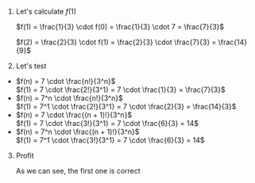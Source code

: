 1. Let's calculate $f(1)$

   $f(1) = \frac{1}{3} \cdot f(0) = \frac{1}{3} \cdot 7 = \frac{7}{3}$

   $f(2) = \frac{2}{3} \cdot f(1) = \frac{2}{3} \cdot \frac{7}{3} = \frac{14}{9}$

2. Let's test

<ul>
    <li>$f(n) = 7 \cdot \frac{n!}{3^n}$ <br/>
    $f(1) = 7 \cdot \frac{2!}{3^1} = 7 \cdot \frac{1}{3} = \frac{7}{3}$
    <li>$f(n) = 7^n \cdot \frac{n!}{3^n}$ <br/>
    $f(1) = 7^1 \cdot \frac{2!}{3^1} = 7 \cdot \frac{2}{3} = \frac{14}{3}$
    <li>$f(n) = 7 \cdot \frac{(n + 1)!}{3^n}$ <br/>
    $f(1) = 7 \cdot \frac{3!}{3^1} = 7 \cdot \frac{6}{3} = 14$
    <li>$f(n) = 7^n \cdot \frac{(n + 1)!}{3^n}$ <br/>
    $f(1) = 7^1 \cdot \frac{3!}{3^1} = 7 \cdot \frac{6}{3} = 14$
</ul>

3. Profit

   As we can see, the first one is correct
